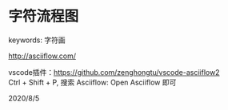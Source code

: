 # 字符流程图  

keywords: 字符画  

http://asciiflow.com/  

vscode插件：https://github.com/zenghongtu/vscode-asciiflow2  
Ctrl + Shift + P, 搜索 Asciiflow: Open Asciiflow 即可  


2020/8/5  
